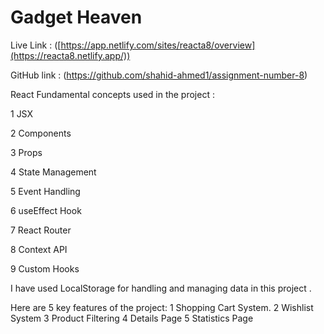 # Gadget Heaven

 Live Link : ([https://app.netlify.com/sites/reacta8/overview](https://reacta8.netlify.app/))
 
 
 GitHub link : (https://github.com/shahid-ahmed1/assignment-number-8) 

 React Fundamental concepts used in the project :
 
 1 JSX 
 
 2 Components 
 
 3 Props 
 
 4 State Management 
 
 5 Event Handling 
 
 6 useEffect Hook 
 
 7 React Router 
 
 8 Context API 
 
 9 Custom Hooks 
 

 I have used LocalStorage for handling and managing data in this project .

 Here are 5 key features of the project:
  1 Shopping Cart System.
  2 Wishlist System 
  3 Product Filtering
  4 Details Page
  5 Statistics Page
 
 

